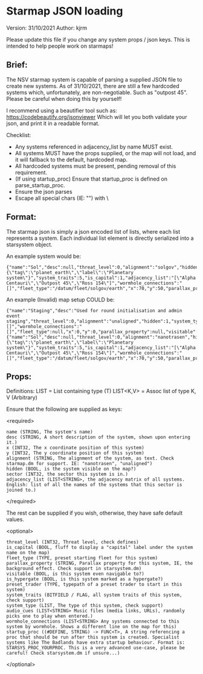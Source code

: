 # Starmap JSON loading
Version: 31/10/2021
Author: kjrm

Please update this file if you change any system props / json keys. This is intended to help people work on starmaps!

## Brief:

The NSV starmap system is capable of parsing a supplied JSON file to create new systems.
As of 31/10/2021, there are still a few hardcoded systems which, unfortunately, are non-negotiable. Such as "outpost 45". Please be careful when doing this by yourself!

I recommend using a beautifier tool such as:
https://codebeautify.org/jsonviewer
Which will let you both validate your json, and print it in a readable format.

Checklist:

- Any systems referenced in adjacency_list by name MUST exist.
- All systems MUST have the <required> props supplied, or the map will not load, and it will fallback to the default, hardcoded map.
- All hardcoded systems must be present, pending removal of this requirement.
- (If using startup_proc) Ensure that startup_proc is defined on parse_startup_proc.
- Ensure the json parses
- Escape all special chars (IE: "") with \

## Format:

The starmap json is simply a json encoded list of lists, where each list represents a system.
Each individual list element is directly serialized into a starsystem object.

An example system would be:

```
{"name":"Sol","desc":null,"threat_level":0,"alignment":"solgov","hidden":0,"system_type":"{\"tag\":\"planet_earth\",\"label\":\"Planetary system\"}","system_traits":5,"is_capital":1,"adjacency_list":"[\"Alpha Centauri\",\"Outpost 45\",\"Ross 154\"]","wormhole_connections":"[]","fleet_type":"/datum/fleet/solgov/earth","x":70,"y":50,"parallax_property":null,"visitable":0,"sector":1,"is_hypergate":0,"preset_trader":null,"audio_cues":"null"}
```

An example (Invalid) map setup COULD be:

```
{"name":"Staging","desc":"Used for round initialisation and admin event staging","threat_level":0,"alignment":"unaligned","hidden":1,"system_type":"null","system_traits":7,"is_capital":0,"adjacency_list":"[]","wormhole_connections":"[]","fleet_type":null,"x":0,"y":0,"parallax_property":null,"visitable":0,"sector":1,"is_hypergate":0,"preset_trader":null,"audio_cues":"null"},{"name":"Sol","desc":null,"threat_level":0,"alignment":"nanotrasen","hidden":0,"system_type":"{\"tag\":\"planet_earth\",\"label\":\"Planetary system\"}","system_traits":5,"is_capital":1,"adjacency_list":"[\"Alpha Centauri\",\"Outpost 45\",\"Ross 154\"]","wormhole_connections":"[]","fleet_type":"/datum/fleet/solgov/earth","x":70,"y":50,"parallax_property":null,"visitable":0,"sector":1,"is_hypergate":0,"preset_trader":null,"audio_cues":"null"}
```

## Props:

Definitions:
	LIST<T> = List containing type (T)
	LIST<K,V> = Assoc list of type K, V (Arbitrary)

Ensure that the following are supplied as keys:

\<required>

	name (STRING, The system's name)
	desc (STRING, A short description of the system, shown upon entering it.)
	x (INT32, The x coordinate position of this system)
	y (INT32, The y coordinate position of this system)
	alignment (STRING, The alignment of the system, as text. Check starmap.dm for support. IE: "nanotrasen", "unaligned")
	hidden (BOOL, is the system visible on the map?)
	sector (INT32, the sector this system is in.)
	adjacency_list (LIST<STRING>, the adjacency matrix of all systems. English: list of all the names of the systems that this sector is joined to.)

\</required>

The rest can be supplied if you wish, otherwise, they have safe default values.

\<optional>

	threat_level (INT32, Threat level, check defines)
	is_capital (BOOL, fluff to display a "capital" label under the system name on the map)
	fleet_type (TYPE, preset starting fleet for this system)
	parallax_property (STRING, Parallax property for this system, IE, the background effect. Check support in starsystem.dm)
	visitable (BOOL, is this system even navigable to?)
	is_hypergate (BOOL, is this system marked as a hypergate?)
	preset_trader (TYPE, typepath of a preset trader to start in this system)
	system_traits (BITFIELD / FLAG, all system traits of this system, check support)
	system_type (LIST, The type of this system, check support)
	audio_cues (LIST<STRING> Music files (media links, URLs), randomly picks one to play when entered.)
	wormhole_connections (LIST<STRING> Any systems connected to this system by wormhole. Shows a different line on the map for this)
	startup_proc ((#DEFINE, STRING) -> FUNC<T>, A string referencing a proc that should be run after this system is created. Specialist systems like The Badlands have extra startup behaviour. Format is: STARSYS_PROC_YOURPROC. This is a very advanced use-case, please be careful! Check starsystem.dm if unsure...)

\</optional>
